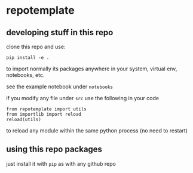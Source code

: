 # repotemplate



## developing stuff in this repo

clone this repo and use:

    pip install -e .

to import normally its packages anywhere in your system, virtual env, notebooks, etc.

see the example notebook under `notebooks`

if you modify any file under `src` use the following in your code

    from repotemplate import utils
    from importlib import reload
    reload(utils) 

to reload any module within the same python process (no need to restart)

## using this repo packages

just install it with `pip` as with any github repo




